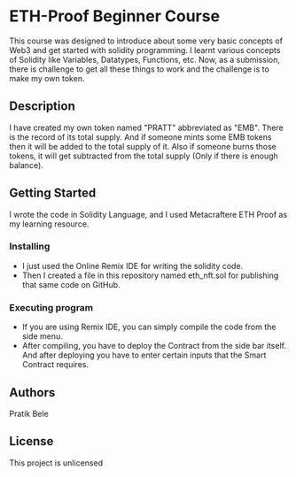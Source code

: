 # ETH-Proof Beginner Course
This course was designed to introduce about some very basic concepts of Web3 and get started with solidity programming. I learnt various concepts of Solidity like Variables, Datatypes, Functions, etc. Now, as a submission, there is challenge to get all these things to work and the challenge is to make my own token.

## Description

I have created my own token named "PRATT" abbreviated as "EMB". There is the record of its total supply. And if someone mints some EMB tokens then it will be added to the total supply of it. Also if someone burns those tokens, it will get subtracted from the total supply (Only if there is enough balance).

## Getting Started
I wrote the code in Solidity Language, and I used Metacraftere ETH Proof as my learning resource.

### Installing

* I just used the Online Remix IDE for writing the solidity code.
* Then I created a file in this repository named eth_nft.sol for publishing that same code on GitHub.

### Executing program

* If you are using Remix IDE, you can simply compile the code from the side menu.
* After compiling, you have to deploy the Contract from the side bar itself. And after deploying you have to enter certain inputs that the Smart Contract requires.

## Authors

Pratik Bele

## License

This project is unlicensed
